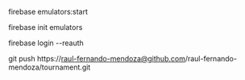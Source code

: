 firebase emulators:start

firebase init emulators

firebase login --reauth

git push https://raul-fernando-mendoza@github.com/raul-fernando-mendoza/tournament.git
